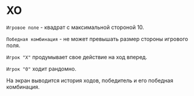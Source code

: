 # XO

`Игровое поле` - квадрат с максимальной стороной 10.

`Победная комбинация` - не может превышать размер стороны игрового поля.

`Игрок "Х"` продумывает свое действие на ход вперед.

`Игрок "0"` ходит рандомно.

На экран выводится история ходов, победитель и его победная комбинация.
